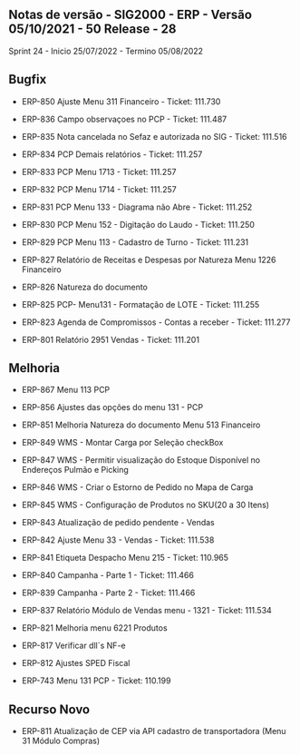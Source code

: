 ## Notas de versão - SIG2000 - ERP - Versão 05/10/2021 - 50 Release - 28
Sprint 24 - Inicio 25/07/2022 - Termino 05/08/2022

## Bugfix

* ERP-850 Ajuste Menu 311 Financeiro - Ticket: 111.730

* ERP-836 Campo observaçoes no PCP - Ticket: 111.487

* ERP-835 Nota cancelada no Sefaz e autorizada no SIG - Ticket: 111.516

* ERP-834 PCP Demais relatórios - Ticket: 111.257

* ERP-833 PCP Menu 1713 - Ticket: 111.257

* ERP-832 PCP Menu 1714 - Ticket: 111.257

* ERP-831 PCP Menu 133 - Diagrama não Abre - Ticket: 111.252

* ERP-830 PCP Menu 152 - Digitação do Laudo - Ticket: 111.250

* ERP-829 PCP Menu 113 - Cadastro de Turno - Ticket: 111.231

* ERP-827 Relatório de Receitas e Despesas por Natureza Menu 1226 Financeiro

* ERP-826 Natureza do documento

* ERP-825 PCP- Menu131 - Formatação de LOTE - Ticket: 111.255

* ERP-823 Agenda de Compromissos - Contas a receber - Ticket: 111.277

* ERP-801 Relatório 2951 Vendas - Ticket: 111.201


## Melhoria

* ERP-867 Menu 113 PCP

* ERP-856 Ajustes das opções do menu 131 - PCP

* ERP-851 Melhoria Natureza do documento Menu 513 Financeiro

* ERP-849 WMS - Montar Carga por Seleção checkBox

* ERP-847 WMS - Permitir visualização do Estoque Disponível no Endereços Pulmão e Picking

* ERP-846 WMS - Criar o Estorno de Pedido no Mapa de Carga

* ERP-845 WMS - Configuração de Produtos no SKU(20 a 30 Itens)

* ERP-843 Atualização de pedido pendente - Vendas

* ERP-842 Ajuste Menu 33 - Vendas - Ticket: 111.538

* ERP-841 Etiqueta Despacho Menu 215 - Ticket: 110.965

* ERP-840 Campanha - Parte 1 - Ticket: 111.466

* ERP-839 Campanha - Parte 2 - Ticket: 111.466

* ERP-837 Relatório Módulo de Vendas menu - 1321 - Ticket: 111.534

* ERP-821 Melhoria menu 6221 Produtos 

* ERP-817 Verificar dll´s NF-e 

* ERP-812 Ajustes SPED Fiscal 

* ERP-743 Menu 131 PCP - Ticket: 110.199

## Recurso Novo

* ERP-811 Atualização de CEP via API cadastro de transportadora (Menu 31 Módulo Compras)
